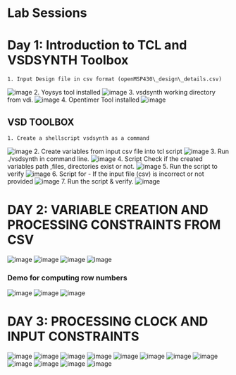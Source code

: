 # Lab Sessions 

# Day 1: Introduction to TCL and VSDSYNTH Toolbox
	1. Input Design file in csv format (openMSP430\_design\_details.csv)
 ![image](figures/day0/day_0_csv)
	2. Yoysys tool installed
 ![image](figures/day0/yosys_day0.png)
	3. vsdsynth working directory from vdi.
 ![image](figures/day0/day_0_directory.png)
	4. Opentimer Tool installed
 ![image](figures/day0/opentimer_day0.png)
 
## VSD TOOLBOX
	1. Create a shellscript vsdsynth as a command
  ![image](figures/day0/vsdtoolbox_day0.png)
	2. Create variables from input csv file into tcl script
  ![image](figures/day0/day_1_vsdsynth_0.1.png)
	3. Run ./vsdsynth in command line.
  ![image](figures/day0/day_1_vsdsynth_0.1_2.png)
	4. Script Check if the created variables path ,files, directories exist or not.
  ![image](figures/day0/day_1_vsdsynth_0.png)
	5. Run the script to verify 
  ![image](figures/day0/day_1_vsdsynth_1.png)
	6. Script for - If the input file (csv) is incorrect or not provided 
  ![image](figures/day0/day_1_vsdsynth_2.1.png)
	7. Run the script & verify. 
  ![image](figures/day0/day_1_vsdsynth_2.png)


# DAY 2: VARIABLE CREATION AND PROCESSING CONSTRAINTS FROM CSV 
  ![image](figures/day2/day_2_img_1.png)
  ![image](figures/day2/day_2_img2.png)
  ![image](figures/day2/day2_img_3.png)
  ![image](figures/day2/day_2_image_4.png)

### Demo for computing row numbers 
  ![image](figures/day2/day_2_img_5.png)
  ![image](figures/day2/day_2_img_6.png)
  ![image](figures/day2/day_2_img_7.png)

 # DAY 3: PROCESSING CLOCK AND INPUT CONSTRAINTS 
  ![image](figures/day3/day_3_img_1.png)
  ![image](figures/day3/day_3_img_2.png)
  ![image](figures/day3/day_3_img_3.png)
  ![image](figures/day3/day_3_img_4.png)
  ![image](figures/day3/day_3_img_5.png)
  ![image](figures/day3/day_3_img_5.png)
  ![image](figures/day3/day_3_img_6.png)
  ![image](figures/day3/day_3_img_7.png)
  ![image](figures/day3/day_3_img_8.png)
  ![image](figures/day3/day_3_img_9.png)
  ![image](figures/day3/day_3_img_10.png)
  ![image](figures/day3/day_3_img_11.png)

 





  
